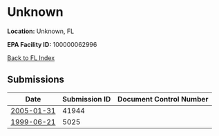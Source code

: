 # Unknown

**Location:** Unknown, FL

**EPA Facility ID:** 100000062996

[Back to FL Index](../../index.md)

## Submissions

| Date | Submission ID | Document Control Number |
|------|--------------|-------------------------|
| [2005-01-31](submissions/41944.md) | 41944 |  |
| [1999-06-21](submissions/5025.md) | 5025 |  |
